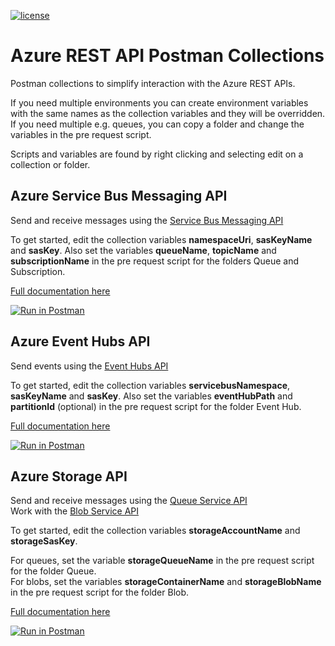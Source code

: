 [![license](https://img.shields.io/github/license/lfalck/AzureRestApiPostmanCollections.svg)]()
# Azure REST API Postman Collections
Postman collections to simplify interaction with the Azure REST APIs.

If you need multiple environments you can create environment variables with the same names as the collection variables and they will be overridden. If you need multiple e.g. queues, you can copy a folder and change the variables in the pre request script.

Scripts and variables are found by right clicking and selecting edit on a collection or folder.

## Azure Service Bus Messaging API

Send and receive messages using the [Service Bus Messaging API](https://docs.microsoft.com/en-us/rest/api/servicebus/service-bus-runtime-rest)

To get started, edit the collection variables **namespaceUri**, **sasKeyName** and **sasKey**. Also set the variables **queueName**, **topicName** and **subscriptionName** in the pre request script for the folders Queue and Subscription. 

[Full documentation here]( https://documenter.getpostman.com/view/856851/collection/RVg3f8kD)

[![Run in Postman](https://run.pstmn.io/button.svg)](https://app.getpostman.com/run-collection/e76494a7358d49a18a65)

## Azure Event Hubs API

Send events using the [Event Hubs API](https://docs.microsoft.com/en-us/rest/api/eventhub/event-hubs-runtime-rest)

To get started, edit the collection variables **servicebusNamespace**, **sasKeyName** and **sasKey**. Also set the variables **eventHubPath** and **partitionId** (optional) in the pre request script for the folder Event Hub. 

[Full documentation here](https://documenter.getpostman.com/view/856851/collection/RVg3f8k7)

[![Run in Postman](https://run.pstmn.io/button.svg)](https://app.getpostman.com/run-collection/ee13865ad00b3c55aebc)

## Azure Storage API

Send and receive messages using the [Queue Service API](https://docs.microsoft.com/en-us/rest/api/storageservices/operations-on-messages)    
Work with the [Blob Service API](https://docs.microsoft.com/en-us/rest/api/storageservices/blob-service-rest-api)

To get started, edit the collection variables **storageAccountName** and **storageSasKey**. 

For queues, set the variable **storageQueueName** in the pre request script for the folder Queue.    
For blobs, set the variables **storageContainerName** and **storageBlobName** in the pre request script for the folder Blob. 

[Full documentation here](https://documenter.getpostman.com/view/856851/collection/RVg3f8kE)

[![Run in Postman](https://run.pstmn.io/button.svg)](https://app.getpostman.com/run-collection/b7c77fb099b35b7f1ed7)
